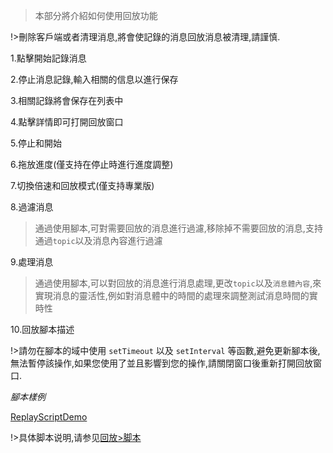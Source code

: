 > 本部分將介紹如何使用回放功能

!>刪除客戶端或者清理消息,將會使記錄的消息回放消息被清理,請謹慎.

1.點擊開始記錄消息

2.停止消息記錄,輸入相關的信息以進行保存

3.相關記錄將會保存在列表中

4.點擊詳情即可打開回放窗口

5.停止和開始

6.拖放進度(僅支持在停止時進行進度調整)

7.切換倍速和回放模式(僅支持專業版)

8.過濾消息

> 通過使用腳本,可對需要回放的消息進行過濾,移除掉不需要回放的消息,支持通過`topic`以及消息內容進行過濾

9.處理消息

> 通過使用腳本,可以對回放的消息進行消息處理,更改`topic`以及`消息體內容`,來實現消息的靈活性,例如對消息體中的時間的處理來調整測試消息時間的實時性

10.回放腳本描述

!>請勿在腳本的域中使用 `setTimeout` 以及 `setInterval` 等函數,避免更新腳本後,無法暫停該操作,如果您使用了並且影響到您的操作,請關閉窗口後重新打開回放窗口.

_腳本樣例_

[ReplayScriptDemo](../../common/replay/demo-script.md ':include')

!>具体脚本说明,请参见[回放>脚本](zh-cn/replay/script.md)
